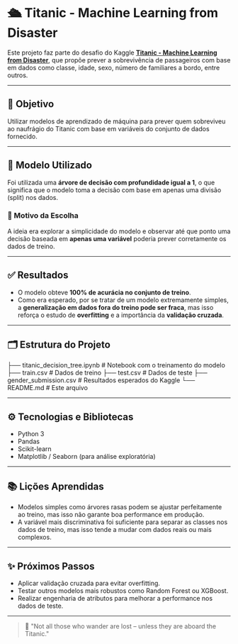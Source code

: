 # 🛳️ Titanic - Machine Learning from Disaster

Este projeto faz parte do desafio do Kaggle **[Titanic - Machine Learning from Disaster](https://www.kaggle.com/competitions/titanic)**, que propõe prever a sobrevivência de passageiros com base em dados como classe, idade, sexo, número de familiares a bordo, entre outros.

---

## 🎯 Objetivo

Utilizar modelos de aprendizado de máquina para prever quem sobreviveu ao naufrágio do Titanic com base em variáveis do conjunto de dados fornecido.

---

## 🧠 Modelo Utilizado

Foi utilizada uma **árvore de decisão com profundidade igual a 1**, o que significa que o modelo toma a decisão com base em apenas uma divisão (split) nos dados.

### 📌 Motivo da Escolha
A ideia era explorar a simplicidade do modelo e observar até que ponto uma decisão baseada em **apenas uma variável** poderia prever corretamente os dados de treino.

---

## ✅ Resultados

- O modelo obteve **100% de acurácia no conjunto de treino**.
- Como era esperado, por se tratar de um modelo extremamente simples, a **generalização em dados fora do treino pode ser fraca**, mas isso reforça o estudo de **overfitting** e a importância da **validação cruzada**.

---

## 🗂️ Estrutura do Projeto

├── titanic_decision_tree.ipynb # Notebook com o treinamento do modelo
├── train.csv # Dados de treino
├── test.csv # Dados de teste
├── gender_submission.csv # Resultados esperados do Kaggle
└── README.md # Este arquivo

---

## ⚙️ Tecnologias e Bibliotecas

- Python 3
- Pandas
- Scikit-learn
- Matplotlib / Seaborn (para análise exploratória)

---

## 📚 Lições Aprendidas

- Modelos simples como árvores rasas podem se ajustar perfeitamente ao treino, mas isso não garante boa performance em produção.
- A variável mais discriminativa foi suficiente para separar as classes nos dados de treino, mas isso tende a mudar com dados reais ou mais complexos.

---

## ✨ Próximos Passos

- Aplicar validação cruzada para evitar overfitting.
- Testar outros modelos mais robustos como Random Forest ou XGBoost.
- Realizar engenharia de atributos para melhorar a performance nos dados de teste.

---

> 🚢 "Not all those who wander are lost – unless they are aboard the Titanic."
